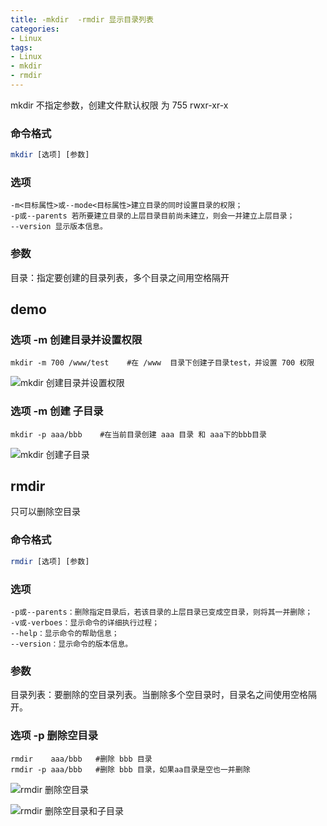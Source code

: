 ```yaml
---
title: -mkdir  -rmdir 显示目录列表
categories: 
- Linux
tags:
- Linux
- mkdir
- rmdir
---
```

mkdir 不指定参数，创建文件默认权限 为 755  rwxr-xr-x

### 命令格式

``` php
mkdir [选项] [参数]
```

### 选项

```
-m<目标属性>或--mode<目标属性>建立目录的同时设置目录的权限；
-p或--parents 若所要建立目录的上层目录目前尚未建立，则会一并建立上层目录；
--version 显示版本信息。
```

### 参数

目录：指定要创建的目录列表，多个目录之间用空格隔开

## demo

### 选项 -m 创建目录并设置权限

```
mkdir -m 700 /www/test    #在 /www  目录下创建子目录test，并设置 700 权限
```

![mkdir 创建目录并设置权限](/img/linux_command/linux_mkdir/mkdir_m.png "mkdir 创建目录并设置权限")

### 选项 -m 创建 子目录

```
mkdir -p aaa/bbb    #在当前目录创建 aaa 目录 和 aaa下的bbb目录
```

![mkdir 创建子目录](/img/linux_command/linux_mkdir/mkdir_p.png "mkdir 创建子目录")



## rmdir

只可以删除空目录

### 命令格式

```php
rmdir [选项] [参数]
```

### 选项

```
-p或--parents：删除指定目录后，若该目录的上层目录已变成空目录，则将其一并删除；
-v或-verboes：显示命令的详细执行过程；
--help：显示命令的帮助信息；
--version：显示命令的版本信息。
```

### 参数

目录列表：要删除的空目录列表。当删除多个空目录时，目录名之间使用空格隔开。 

### 选项 -p 删除空目录

```
rmdir    aaa/bbb   #删除 bbb 目录
rmdir -p aaa/bbb   #删除 bbb 目录，如果aa目录是空也一并删除
```

![rmdir 删除空目录](/img/linux_command/linux_mkdir/rmdir.png "rmdir 删除空目录")

![rmdir 删除空目录和子目录](/img/linux_command/linux_mkdir/rmdir_p.png "rmdir 删除空目录和子目录")

















